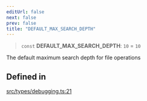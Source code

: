 ```yaml
---
editUrl: false
next: false
prev: false
title: "DEFAULT_MAX_SEARCH_DEPTH"
---
```


> `const` **DEFAULT\_MAX\_SEARCH\_DEPTH**: `10` = `10`

The default maximum search depth for file operations

## Defined in

[src/types/debugging.ts:21](https://github.com/algorandfoundation/algokit-utils-ts/blob/e57e96ab17213653e656688e8d7251c0107554cf/src/types/debugging.ts#L21)
